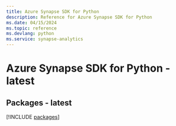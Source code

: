 ```yaml
---
title: Azure Synapse SDK for Python
description: Reference for Azure Synapse SDK for Python
ms.date: 04/15/2024
ms.topic: reference
ms.devlang: python
ms.service: synapse-analytics
---
```

# Azure Synapse SDK for Python - latest
## Packages - latest
[!INCLUDE [packages](synapse-index.md)]